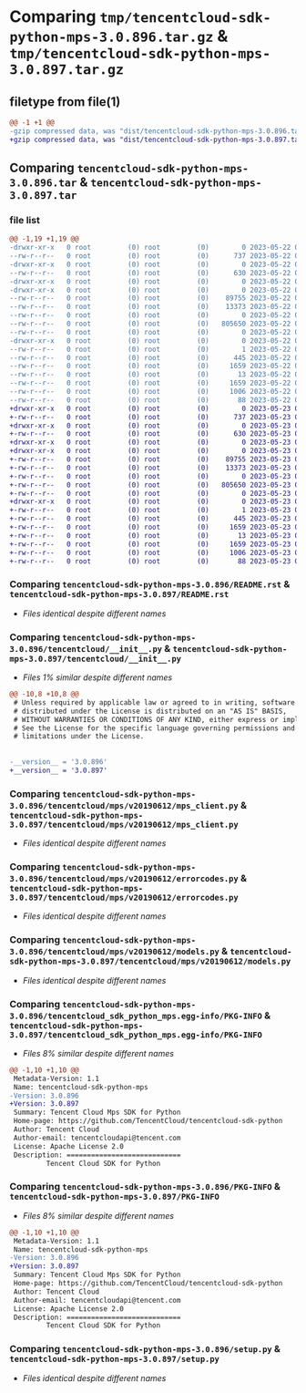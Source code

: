 # Comparing `tmp/tencentcloud-sdk-python-mps-3.0.896.tar.gz` & `tmp/tencentcloud-sdk-python-mps-3.0.897.tar.gz`

## filetype from file(1)

```diff
@@ -1 +1 @@
-gzip compressed data, was "dist/tencentcloud-sdk-python-mps-3.0.896.tar", last modified: Mon May 22 00:28:04 2023, max compression
+gzip compressed data, was "dist/tencentcloud-sdk-python-mps-3.0.897.tar", last modified: Tue May 23 02:27:12 2023, max compression
```

## Comparing `tencentcloud-sdk-python-mps-3.0.896.tar` & `tencentcloud-sdk-python-mps-3.0.897.tar`

### file list

```diff
@@ -1,19 +1,19 @@
-drwxr-xr-x   0 root         (0) root         (0)        0 2023-05-22 00:28:04.000000 tencentcloud-sdk-python-mps-3.0.896/
--rw-r--r--   0 root         (0) root         (0)      737 2023-05-22 00:28:04.000000 tencentcloud-sdk-python-mps-3.0.896/README.rst
-drwxr-xr-x   0 root         (0) root         (0)        0 2023-05-22 00:28:04.000000 tencentcloud-sdk-python-mps-3.0.896/tencentcloud/
--rw-r--r--   0 root         (0) root         (0)      630 2023-05-22 00:28:04.000000 tencentcloud-sdk-python-mps-3.0.896/tencentcloud/__init__.py
-drwxr-xr-x   0 root         (0) root         (0)        0 2023-05-22 00:28:04.000000 tencentcloud-sdk-python-mps-3.0.896/tencentcloud/mps/
-drwxr-xr-x   0 root         (0) root         (0)        0 2023-05-22 00:28:04.000000 tencentcloud-sdk-python-mps-3.0.896/tencentcloud/mps/v20190612/
--rw-r--r--   0 root         (0) root         (0)    89755 2023-05-22 00:28:04.000000 tencentcloud-sdk-python-mps-3.0.896/tencentcloud/mps/v20190612/mps_client.py
--rw-r--r--   0 root         (0) root         (0)    13373 2023-05-22 00:28:04.000000 tencentcloud-sdk-python-mps-3.0.896/tencentcloud/mps/v20190612/errorcodes.py
--rw-r--r--   0 root         (0) root         (0)        0 2023-05-22 00:28:04.000000 tencentcloud-sdk-python-mps-3.0.896/tencentcloud/mps/v20190612/__init__.py
--rw-r--r--   0 root         (0) root         (0)   805650 2023-05-22 00:28:04.000000 tencentcloud-sdk-python-mps-3.0.896/tencentcloud/mps/v20190612/models.py
--rw-r--r--   0 root         (0) root         (0)        0 2023-05-22 00:28:04.000000 tencentcloud-sdk-python-mps-3.0.896/tencentcloud/mps/__init__.py
-drwxr-xr-x   0 root         (0) root         (0)        0 2023-05-22 00:28:04.000000 tencentcloud-sdk-python-mps-3.0.896/tencentcloud_sdk_python_mps.egg-info/
--rw-r--r--   0 root         (0) root         (0)        1 2023-05-22 00:28:04.000000 tencentcloud-sdk-python-mps-3.0.896/tencentcloud_sdk_python_mps.egg-info/dependency_links.txt
--rw-r--r--   0 root         (0) root         (0)      445 2023-05-22 00:28:04.000000 tencentcloud-sdk-python-mps-3.0.896/tencentcloud_sdk_python_mps.egg-info/SOURCES.txt
--rw-r--r--   0 root         (0) root         (0)     1659 2023-05-22 00:28:04.000000 tencentcloud-sdk-python-mps-3.0.896/tencentcloud_sdk_python_mps.egg-info/PKG-INFO
--rw-r--r--   0 root         (0) root         (0)       13 2023-05-22 00:28:04.000000 tencentcloud-sdk-python-mps-3.0.896/tencentcloud_sdk_python_mps.egg-info/top_level.txt
--rw-r--r--   0 root         (0) root         (0)     1659 2023-05-22 00:28:04.000000 tencentcloud-sdk-python-mps-3.0.896/PKG-INFO
--rw-r--r--   0 root         (0) root         (0)     1006 2023-05-22 00:28:04.000000 tencentcloud-sdk-python-mps-3.0.896/setup.py
--rw-r--r--   0 root         (0) root         (0)       88 2023-05-22 00:28:04.000000 tencentcloud-sdk-python-mps-3.0.896/setup.cfg
+drwxr-xr-x   0 root         (0) root         (0)        0 2023-05-23 02:27:12.000000 tencentcloud-sdk-python-mps-3.0.897/
+-rw-r--r--   0 root         (0) root         (0)      737 2023-05-23 02:27:12.000000 tencentcloud-sdk-python-mps-3.0.897/README.rst
+drwxr-xr-x   0 root         (0) root         (0)        0 2023-05-23 02:27:12.000000 tencentcloud-sdk-python-mps-3.0.897/tencentcloud/
+-rw-r--r--   0 root         (0) root         (0)      630 2023-05-23 02:27:12.000000 tencentcloud-sdk-python-mps-3.0.897/tencentcloud/__init__.py
+drwxr-xr-x   0 root         (0) root         (0)        0 2023-05-23 02:27:12.000000 tencentcloud-sdk-python-mps-3.0.897/tencentcloud/mps/
+drwxr-xr-x   0 root         (0) root         (0)        0 2023-05-23 02:27:12.000000 tencentcloud-sdk-python-mps-3.0.897/tencentcloud/mps/v20190612/
+-rw-r--r--   0 root         (0) root         (0)    89755 2023-05-23 02:27:12.000000 tencentcloud-sdk-python-mps-3.0.897/tencentcloud/mps/v20190612/mps_client.py
+-rw-r--r--   0 root         (0) root         (0)    13373 2023-05-23 02:27:12.000000 tencentcloud-sdk-python-mps-3.0.897/tencentcloud/mps/v20190612/errorcodes.py
+-rw-r--r--   0 root         (0) root         (0)        0 2023-05-23 02:27:12.000000 tencentcloud-sdk-python-mps-3.0.897/tencentcloud/mps/v20190612/__init__.py
+-rw-r--r--   0 root         (0) root         (0)   805650 2023-05-23 02:27:12.000000 tencentcloud-sdk-python-mps-3.0.897/tencentcloud/mps/v20190612/models.py
+-rw-r--r--   0 root         (0) root         (0)        0 2023-05-23 02:27:12.000000 tencentcloud-sdk-python-mps-3.0.897/tencentcloud/mps/__init__.py
+drwxr-xr-x   0 root         (0) root         (0)        0 2023-05-23 02:27:12.000000 tencentcloud-sdk-python-mps-3.0.897/tencentcloud_sdk_python_mps.egg-info/
+-rw-r--r--   0 root         (0) root         (0)        1 2023-05-23 02:27:12.000000 tencentcloud-sdk-python-mps-3.0.897/tencentcloud_sdk_python_mps.egg-info/dependency_links.txt
+-rw-r--r--   0 root         (0) root         (0)      445 2023-05-23 02:27:12.000000 tencentcloud-sdk-python-mps-3.0.897/tencentcloud_sdk_python_mps.egg-info/SOURCES.txt
+-rw-r--r--   0 root         (0) root         (0)     1659 2023-05-23 02:27:12.000000 tencentcloud-sdk-python-mps-3.0.897/tencentcloud_sdk_python_mps.egg-info/PKG-INFO
+-rw-r--r--   0 root         (0) root         (0)       13 2023-05-23 02:27:12.000000 tencentcloud-sdk-python-mps-3.0.897/tencentcloud_sdk_python_mps.egg-info/top_level.txt
+-rw-r--r--   0 root         (0) root         (0)     1659 2023-05-23 02:27:12.000000 tencentcloud-sdk-python-mps-3.0.897/PKG-INFO
+-rw-r--r--   0 root         (0) root         (0)     1006 2023-05-23 02:27:12.000000 tencentcloud-sdk-python-mps-3.0.897/setup.py
+-rw-r--r--   0 root         (0) root         (0)       88 2023-05-23 02:27:12.000000 tencentcloud-sdk-python-mps-3.0.897/setup.cfg
```

### Comparing `tencentcloud-sdk-python-mps-3.0.896/README.rst` & `tencentcloud-sdk-python-mps-3.0.897/README.rst`

 * *Files identical despite different names*

### Comparing `tencentcloud-sdk-python-mps-3.0.896/tencentcloud/__init__.py` & `tencentcloud-sdk-python-mps-3.0.897/tencentcloud/__init__.py`

 * *Files 1% similar despite different names*

```diff
@@ -10,8 +10,8 @@
 # Unless required by applicable law or agreed to in writing, software
 # distributed under the License is distributed on an "AS IS" BASIS,
 # WITHOUT WARRANTIES OR CONDITIONS OF ANY KIND, either express or implied.
 # See the License for the specific language governing permissions and
 # limitations under the License.
 
 
-__version__ = '3.0.896'
+__version__ = '3.0.897'
```

### Comparing `tencentcloud-sdk-python-mps-3.0.896/tencentcloud/mps/v20190612/mps_client.py` & `tencentcloud-sdk-python-mps-3.0.897/tencentcloud/mps/v20190612/mps_client.py`

 * *Files identical despite different names*

### Comparing `tencentcloud-sdk-python-mps-3.0.896/tencentcloud/mps/v20190612/errorcodes.py` & `tencentcloud-sdk-python-mps-3.0.897/tencentcloud/mps/v20190612/errorcodes.py`

 * *Files identical despite different names*

### Comparing `tencentcloud-sdk-python-mps-3.0.896/tencentcloud/mps/v20190612/models.py` & `tencentcloud-sdk-python-mps-3.0.897/tencentcloud/mps/v20190612/models.py`

 * *Files identical despite different names*

### Comparing `tencentcloud-sdk-python-mps-3.0.896/tencentcloud_sdk_python_mps.egg-info/PKG-INFO` & `tencentcloud-sdk-python-mps-3.0.897/tencentcloud_sdk_python_mps.egg-info/PKG-INFO`

 * *Files 8% similar despite different names*

```diff
@@ -1,10 +1,10 @@
 Metadata-Version: 1.1
 Name: tencentcloud-sdk-python-mps
-Version: 3.0.896
+Version: 3.0.897
 Summary: Tencent Cloud Mps SDK for Python
 Home-page: https://github.com/TencentCloud/tencentcloud-sdk-python
 Author: Tencent Cloud
 Author-email: tencentcloudapi@tencent.com
 License: Apache License 2.0
 Description: ============================
         Tencent Cloud SDK for Python
```

### Comparing `tencentcloud-sdk-python-mps-3.0.896/PKG-INFO` & `tencentcloud-sdk-python-mps-3.0.897/PKG-INFO`

 * *Files 8% similar despite different names*

```diff
@@ -1,10 +1,10 @@
 Metadata-Version: 1.1
 Name: tencentcloud-sdk-python-mps
-Version: 3.0.896
+Version: 3.0.897
 Summary: Tencent Cloud Mps SDK for Python
 Home-page: https://github.com/TencentCloud/tencentcloud-sdk-python
 Author: Tencent Cloud
 Author-email: tencentcloudapi@tencent.com
 License: Apache License 2.0
 Description: ============================
         Tencent Cloud SDK for Python
```

### Comparing `tencentcloud-sdk-python-mps-3.0.896/setup.py` & `tencentcloud-sdk-python-mps-3.0.897/setup.py`

 * *Files identical despite different names*


